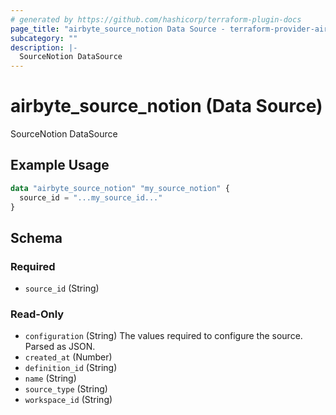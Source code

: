 ```yaml
---
# generated by https://github.com/hashicorp/terraform-plugin-docs
page_title: "airbyte_source_notion Data Source - terraform-provider-airbyte"
subcategory: ""
description: |-
  SourceNotion DataSource
---
```


# airbyte_source_notion (Data Source)

SourceNotion DataSource

## Example Usage

```terraform
data "airbyte_source_notion" "my_source_notion" {
  source_id = "...my_source_id..."
}
```

<!-- schema generated by tfplugindocs -->
## Schema

### Required

- `source_id` (String)

### Read-Only

- `configuration` (String) The values required to configure the source. Parsed as JSON.
- `created_at` (Number)
- `definition_id` (String)
- `name` (String)
- `source_type` (String)
- `workspace_id` (String)
